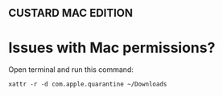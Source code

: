 ## CUSTARD MAC EDITION 

# Issues with Mac permissions?

Open terminal and run this command: 

``` 
xattr -r -d com.apple.quarantine ~/Downloads
``` 
